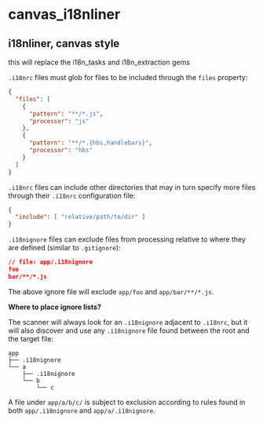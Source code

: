 # canvas_i18nliner

## i18nliner, canvas style

this will replace the i18n_tasks and i18n_extraction gems

`.i18nrc` files must glob for files to be included through the `files` property:

```json
{
  "files": [
    {
      "pattern": "**/*.js",
      "processor": "js"
    },
    {
      "pattern": "**/*.{hbs,handlebars}",
      "processor": "hbs"
    }
  ]
}
```

`.i18nrc` files can include other directories that may in turn specify more
files through their `.i18nrc` configuration file:

```json
{
  "include": [ "relative/path/to/dir" ]
}
```

`.i18nignore` files can exclude files from processing relative to where they
are defined (similar to `.gitignore`):

```json
// file: app/.i18nignore
foo
bar/**/*.js
```

The above ignore file will exclude `app/foo` and `app/bar/**/*.js`.

**Where to place ignore lists?**

The scanner will always look for an `.i18nignore` adjacent to `.i18nrc`, but it
will also discover and use any `.i18nignore` file found between the root
and the target file:

```
app
├── .i18nignore
└── a
    ├── .i18nignore
    └── b
        └── c
```

A file under `app/a/b/c/` is subject to exclusion according to rules found in
both `app/.i18nignore` and `app/a/.i18nignore`.
